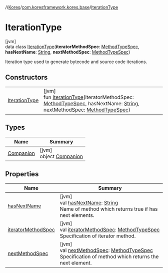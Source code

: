 //[Kores](../../../index.md)/[com.koresframework.kores.base](../index.md)/[IterationType](index.md)

# IterationType

[jvm]\
data class [IterationType](index.md)(**iteratorMethodSpec**: [MethodTypeSpec](../../com.koresframework.kores.common/-method-type-spec/index.md), **hasNextName**: [String](https://kotlinlang.org/api/latest/jvm/stdlib/kotlin/-string/index.html), **nextMethodSpec**: [MethodTypeSpec](../../com.koresframework.kores.common/-method-type-spec/index.md))

Iteration type used to generate bytecode and source code iterations.

## Constructors

| | |
|---|---|
| [IterationType](-iteration-type.md) | [jvm]<br>fun [IterationType](-iteration-type.md)(iteratorMethodSpec: [MethodTypeSpec](../../com.koresframework.kores.common/-method-type-spec/index.md), hasNextName: [String](https://kotlinlang.org/api/latest/jvm/stdlib/kotlin/-string/index.html), nextMethodSpec: [MethodTypeSpec](../../com.koresframework.kores.common/-method-type-spec/index.md)) |

## Types

| Name | Summary |
|---|---|
| [Companion](-companion/index.md) | [jvm]<br>object [Companion](-companion/index.md) |

## Properties

| Name | Summary |
|---|---|
| [hasNextName](has-next-name.md) | [jvm]<br>val [hasNextName](has-next-name.md): [String](https://kotlinlang.org/api/latest/jvm/stdlib/kotlin/-string/index.html)<br>Name of method which returns true if has next elements. |
| [iteratorMethodSpec](iterator-method-spec.md) | [jvm]<br>val [iteratorMethodSpec](iterator-method-spec.md): [MethodTypeSpec](../../com.koresframework.kores.common/-method-type-spec/index.md)<br>Specification of iterator method. |
| [nextMethodSpec](next-method-spec.md) | [jvm]<br>val [nextMethodSpec](next-method-spec.md): [MethodTypeSpec](../../com.koresframework.kores.common/-method-type-spec/index.md)<br>Specification of method which returns the next element. |
